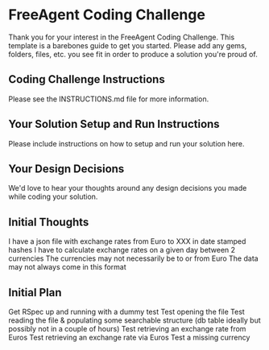 # FreeAgent Coding Challenge

Thank you for your interest in the FreeAgent Coding Challenge.  This template is a barebones guide to get you started.  Please add any gems, folders, files, etc. you see fit in order to produce a solution you're proud of.

## Coding Challenge Instructions

Please see the INSTRUCTIONS.md file for more information.

## Your Solution Setup and Run Instructions

Please include instructions on how to setup and run your solution here.

## Your Design Decisions

We'd love to hear your thoughts around any design decisions you made while coding your solution.


## Initial Thoughts
I have a json file with exchange rates from Euro to XXX in date stamped hashes
I have to calculate exchange rates on a given day between 2 currencies
The currencies may not necessarily be to or from Euro
The data may not always come in this format


## Initial Plan
Get RSpec up and running with a dummy test
Test opening the file
Test reading the file & populating some searchable structure (db table ideally but possibly not in a couple of hours)
Test retrieving an exchange rate from Euros
Test retrieving an exchange rate via Euros
Test a missing currency




